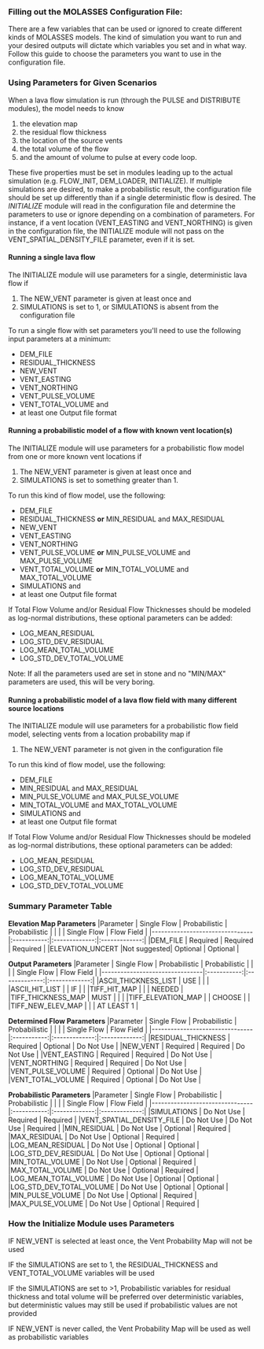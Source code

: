 
### Filling out the MOLASSES Configuration File:

There are a few variables that can be used or ignored to create different kinds of MOLASSES models. The kind of simulation you want to run and your desired outputs will dictate which variables you set and in what way. Follow this guide to choose the parameters you want to use in the configuration file.

### Using Parameters for Given Scenarios
When a lava flow simulation is run (through the PULSE and DISTRIBUTE modules), the model needs to know 
 1. the elevation map
 2. the residual flow thickness
 3. the location of the source vents
 4. the total volume of the flow
 5. and the amount of volume to pulse at every code loop.

These five properties must be set in modules leading up to the actual simulation (e.g. FLOW\_INIT, DEM\_LOADER, INITIALIZE). If multiple simulations are desired, to make a probabilistic result, the configuration file should be set up differently than if a single deterministic flow is desired. The _INITIALIZE_ module will read in the configuration file and determine the parameters to use or ignore depending on a combination of parameters. For instance, if a vent location (VENT\_EASTING and VENT\_NORTHING) is given in the configuration file, the INITIALIZE module will not pass on the VENT\_SPATIAL\_DENSITY\_FILE parameter, even if it is set.

#### Running a single lava flow
The INITIALIZE module will use parameters for a single, deterministic lava flow if
 1. The NEW\_VENT parameter is given at least once and
 2. SIMULATIONS is set to 1, or SIMULATIONS is absent from the configuration file

To run a single flow with set parameters you'll need to use the following input parameters at a minimum:
 * DEM\_FILE
 * RESIDUAL\_THICKNESS
 * NEW\_VENT
 * VENT\_EASTING
 * VENT\_NORTHING
 * VENT\_PULSE\_VOLUME
 * VENT\_TOTAL\_VOLUME and
 * at least one Output file format

#### Running a probabilistic model of a flow with known vent location(s)
The INITIALIZE module will use parameters for a probabilistic flow model from one or more known vent locations if
 1. The NEW\_VENT parameter is given at least once and
 2. SIMULATIONS is set to something greater than 1.
 
To run this kind of flow model, use the following:
 * DEM\_FILE
 * RESIDUAL\_THICKNESS **or** MIN\_RESIDUAL and MAX\_RESIDUAL
 * NEW\_VENT
 * VENT\_EASTING
 * VENT\_NORTHING
 * VENT\_PULSE\_VOLUME **or** MIN\_PULSE\_VOLUME and MAX\_PULSE\_VOLUME
 * VENT\_TOTAL\_VOLUME **or** MIN\_TOTAL\_VOLUME and MAX\_TOTAL\_VOLUME
 * SIMULATIONS and
 * at least one Output file format
 
If Total Flow Volume and/or Residual Flow Thicknesses should be modeled as log-normal distributions, these optional parameters can be added:
 * LOG\_MEAN\_RESIDUAL
 * LOG\_STD\_DEV\_RESIDUAL
 * LOG\_MEAN\_TOTAL\_VOLUME
 * LOG\_STD\_DEV\_TOTAL\_VOLUME
 
Note: If all the parameters used are set in stone and no "MIN/MAX" parameters are used, this will be very boring.

#### Running a probabilistic model of a lava flow field with many different source locations
The INITIALIZE module will use parameters for a probabilistic flow field model, selecting vents from a location probability map if
 1. The NEW\_VENT parameter is not given in the configuration file

To run this kind of flow model, use the following:
 * DEM\_FILE
 * MIN\_RESIDUAL and MAX\_RESIDUAL
 * MIN\_PULSE\_VOLUME and MAX\_PULSE\_VOLUME
 * MIN\_TOTAL\_VOLUME and MAX\_TOTAL\_VOLUME
 * SIMULATIONS and
 * at least one Output file format
 
If Total Flow Volume and/or Residual Flow Thicknesses should be modeled as log-normal distributions, these optional parameters can be added:
 * LOG\_MEAN\_RESIDUAL
 * LOG\_STD\_DEV\_RESIDUAL
 * LOG\_MEAN\_TOTAL\_VOLUME
 * LOG\_STD\_DEV\_TOTAL\_VOLUME

### Summary Parameter Table
**Elevation Map Parameters**
|Parameter                       | Single Flow | Probabilistic | Probabilistic |
|                                |             | Single Flow   | Flow Field    |
|--------------------------------|:-----------:|:-------------:|:-------------:|
|DEM\_FILE                       | Required    | Required      | Required      |
|ELEVATION\_UNCERT               |Not suggested|   Optional    | Optional      |

**Output Parameters**
|Parameter                       | Single Flow | Probabilistic | Probabilistic |
|                                |             | Single Flow   | Flow Field    |
|--------------------------------|:-----------:|:-------------:|:-------------:|
|ASCII\_THICKNESS\_LIST          | USE         |               |               |
|ASCII\_HIT\_LIST                |             | IF            |               |
|TIFF\_HIT\_MAP                  |             |               | NEEDED        |
|TIFF\_THICKNESS\_MAP            | MUST        |               |               |
|TIFF\_ELEVATION\_MAP            |             | CHOOSE        |               |
|TIFF\_NEW\_ELEV\_MAP            |             |               | AT LEAST 1    |

**Determined Flow Parameters**
|Parameter                       | Single Flow | Probabilistic | Probabilistic |
|                                |             | Single Flow   | Flow Field    |
|--------------------------------|:-----------:|:-------------:|:-------------:|
|RESIDUAL\_THICKNESS             | Required    | Optional      | Do Not Use    |
|NEW\_VENT                       | Required    | Required      | Do Not Use    |
|VENT\_EASTING                   | Required    | Required      | Do Not Use    |
|VENT\_NORTHING                  | Required    | Required      | Do Not Use    |
|VENT\_PULSE\_VOLUME             | Required    | Optional      | Do Not Use    |
|VENT\_TOTAL\_VOLUME             | Required    | Optional      | Do Not Use    |

**Probabilistic Parameters**
|Parameter                       | Single Flow | Probabilistic | Probabilistic |
|                                |             | Single Flow   | Flow Field    |
|--------------------------------|:-----------:|:-------------:|:-------------:|
|SIMULATIONS                     | Do Not Use  | Required      | Required      |
|VENT\_SPATIAL\_DENSITY\_FILE    | Do Not Use  | Do Not Use    | Required      |
|MIN\_RESIDUAL                   | Do Not Use  | Optional      | Required      |
|MAX\_RESIDUAL                   | Do Not Use  | Optional      | Required      |
|LOG\_MEAN\_RESIDUAL             | Do Not Use  | Optional      | Optional      |
|LOG\_STD\_DEV\_RESIDUAL         | Do Not Use  | Optional      | Optional      |
|MIN\_TOTAL\_VOLUME              | Do Not Use  | Optional      | Required      |
|MAX\_TOTAL\_VOLUME              | Do Not Use  | Optional      | Required      |
|LOG\_MEAN\_TOTAL\_VOLUME        | Do Not Use  | Optional      | Optional      |
|LOG\_STD\_DEV\_TOTAL\_VOLUME    | Do Not Use  | Optional      | Optional      |
|MIN\_PULSE\_VOLUME              | Do Not Use  | Optional      | Required      |
|MAX\_PULSE\_VOLUME              | Do Not Use  | Optional      | Required      |

### How the Initialize Module uses Parameters
IF NEW\_VENT is selected at least once, the Vent Probability Map will not be used

IF the SIMULATIONS are set to 1, the RESIDUAL\_THICKNESS and VENT\_TOTAL\_VOLUME variables will be used

IF the SIMULATIONS are set to >1, Probabilistic variables for residual thickness and total volume will be preferred over deterministic variables, but deterministic values may still be used if probabilistic values are not provided

IF NEW\_VENT is never called, the Vent Probability Map will be used as well as probabilistic variables
